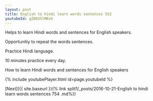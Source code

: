 ```yaml
---
layout: post
title: English to hindi learn words sentences 552 
youtubeId: gZ8KU5lMKvk
---
```

 
 
Helps to learn Hindi words and sentences for English speakers.

Opportunitiy to repeat the words sentences. 

Practice Hindi language. 
 
10 minutes practice every day. 
 
How to learn Hindi words and sentences for English speakers 
 
{% include youtubePlayer.html id=page.youtubeId %}
 
 
[Next]({{ site.baseurl }}{% link  split1/_posts/2016-10-21-English to hindi learn words sentences 754 .md%})
 
